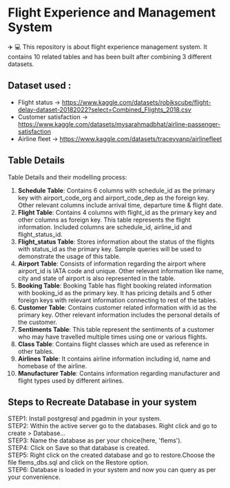 # Flight Experience and Management System
✈️ 💻 This repository is about flight experience management system. It contains 10 related tables and has been built after combining 3 different datasets.

## Dataset used : 

* Flight status -> https://www.kaggle.com/datasets/robikscube/flight-delay-dataset-20182022?select=Combined_Flights_2018.csv
* Customer satisfaction -> https://www.kaggle.com/datasets/mysarahmadbhat/airline-passenger-satisfaction
* Airline fleet -> https://www.kaggle.com/datasets/traceyvanp/airlinefleet

## Table Details

Table Details and their modelling process:

1) **Schedule Table**: Contains 6 columns with schedule_id as the primary key with airport_code_org and airport_code_dep as the foreign key. Other relevant columns include arrival time, departure time & flight date.
2) **Flight Table**: Contains 4 columns with flight_id as the primary key and other columns as foreign key. This table represents the flight information. Included columns are schedule_id, airline_id and flight_status_id.
3) **Flight_status Table**: Stores information about the status of the flights with status_id as the primary key. Sample queries will be used to demonstrate the usage of this table.
4) **Airport Table**:  Consists of information regarding the airport where airport_id is IATA code and unique. Other relevant information like name, city and state of airport is also represented in the table.
5) **Booking Table**: Booking Table has flight booking related information with booking_id as the primary key. It has pricing details and 5 other foreign keys with relevant information connecting to rest of the tables.
6) **Customer Table**: Contains customer related information with id as the primary key. Other relevant information includes the personal details of the customer.
7) **Sentiments Table**: This table represent the sentiments of a customer who may have travelled multiple times using one or various flights.
8) **Class Table**: Contains flight classes which are used as reference in other tables.
9) **Airlines Table**: It contains airline information including id, name and homebase of the airline.
10) **Manufacturer Table**: Contains information regarding manufacturer and flight types used by different airlines.

## Steps to Recreate Database in your system

STEP1: Install postgresql and pgadmin in your system.  
STEP2: Within the active server go to the databases. Right click and go to create > Database...  
STEP3: Name the database as per your choice(here, 'flems').  
STEP4: Click on Save so that database is created.  
STEP5: Right click on the created database and go to restore.Choose the file flems_dbs.sql and click on the Restore option.  
STEP6: Database is loaded in your system and now you can query as per your convenience.  

